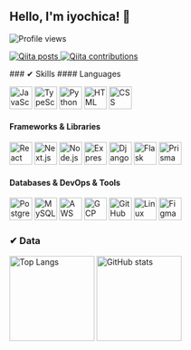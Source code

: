 ## Hello, I'm iyochica! 👋
<!-- GitHub Profile Views -->
<p align="left">
  <img src="https://komarev.com/ghpvc/?username=iyonagamy&label=Profile%20views&color=0e75b6&style=flat" alt="Profile views" />
</p>

<!-- Qiita Profile Link -->
<p align="left">
  <a href="https://qiita.com/YOUR_QIITA_USERNAME" target="_blank">
    <img src="https://qiita-badge.apiapi.app/s/iyochica/posts.svg" alt="Qiita posts" />
  </a>
  <a href="https://qiita.com/YOUR_QIITA_USERNAME" target="_blank">
    <img src="https://qiita-badge.apiapi.app/s/iyochica/contributions.svg" alt="Qiita contributions" />
  </a>
</p>
### ✔ Skills
#### Languages
<p>
  <img src="https://skillicons.dev/icons?i=javascript" alt="JavaScript" width="40" height="40"/>
  <img src="https://skillicons.dev/icons?i=typescript" alt="TypeScript" width="40" height="40"/>
  <img src="https://skillicons.dev/icons?i=python" alt="Python" width="40" height="40"/>
  <img src="https://skillicons.dev/icons?i=html" alt="HTML" width="40" height="40"/>
  <img src="https://skillicons.dev/icons?i=css" alt="CSS" width="40" height="40"/>
</p>

#### Frameworks & Libraries
<p>
  <img src="https://skillicons.dev/icons?i=react" alt="React" width="40" height="40"/>
  <img src="https://skillicons.dev/icons?i=nextjs" alt="Next.js" width="40" height="40"/>
  <img src="https://skillicons.dev/icons?i=nodejs" alt="Node.js" width="40" height="40"/>
  <img src="https://skillicons.dev/icons?i=express" alt="Express" width="40" height="40"/>
  <img src="https://skillicons.dev/icons?i=django" alt="Django" width="40" height="40"/>
  <img src="https://skillicons.dev/icons?i=flask" alt="Flask" width="40" height="40"/>
  <img src="https://skillicons.dev/icons?i=prisma" alt="Prisma" width="40" height="40"/>
</p>

#### Databases & DevOps & Tools
<p>
  <img src="https://skillicons.dev/icons?i=postgresql" alt="PostgreSQL" width="40" height="40"/>
  <img src="https://skillicons.dev/icons?i=mysql" alt="MySQL" width="40" height="40"/>
  <img src="https://skillicons.dev/icons?i=aws" alt="AWS" width="40" height="40"/>
  <img src="https://skillicons.dev/icons?i=gcp" alt="GCP" width="40" height="40"/>
  <img src="https://skillicons.dev/icons?i=github" alt="GitHub" width="40" height="40"/>
  <img src="https://skillicons.dev/icons?i=linux" alt="Linux" width="40" height="40"/>
  <img src="https://skillicons.dev/icons?i=figma" alt="Figma" width="40" height="40"/>
</p>

### ✔ Data
<p align="left"> 
  <img alt="Top Langs" height="150px" src="https://github-readme-stats.vercel.app/api/top-langs/?username=iyonagamy&layout=compact&show_icons=true&theme=cobalt" />
  <img alt="GitHub stats" height="150px" src="https://github-readme-stats.vercel.app/api?username=iyonagamy&theme=cobalt&show_icons=true" />
</p>
